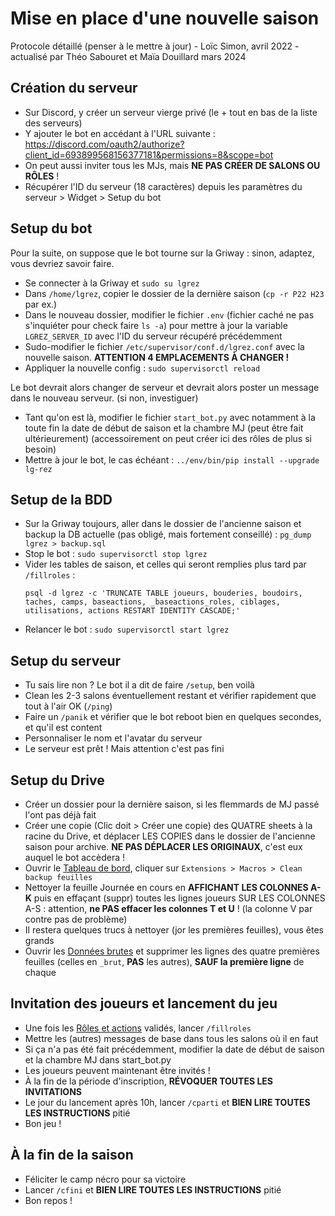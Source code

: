 # Mise en place d'une nouvelle saison

Protocole détaillé (penser à le mettre à jour) - Loïc Simon, avril 2022 - actualisé par Théo Sabouret et Maïa Douillard mars 2024

## Création du serveur

- Sur Discord, y créer un serveur vierge privé (le + tout en bas de la liste des serveurs)
- Y ajouter le bot en accédant à l'URL suivante : https://discord.com/oauth2/authorize?client_id=693899568156377181&permissions=8&scope=bot
- On peut aussi inviter tous les MJs, mais **NE PAS CRÉER DE SALONS OU RÔLES** !
- Récupérer l'ID du serveur (18 caractères) depuis les paramètres du serveur > Widget > Setup du bot

## Setup du bot

Pour la suite, on suppose que le bot tourne sur la Griway : sinon, adaptez, vous devriez savoir faire.

- Se connecter à la Griway et `sudo su lgrez`
- Dans `/home/lgrez`, copier le dossier de la dernière saison (`cp -r P22 H23` par ex.)
- Dans le nouveau dossier, modifier le fichier `.env` (fichier caché ne pas s'inquiéter  pour check faire `ls -a`) pour mettre à jour la variable `LGREZ_SERVER_ID`
  avec l'ID du serveur récupéré précédemment
- Sudo-modifier le fichier `/etc/supervisor/conf.d/lgrez.conf` avec la nouvelle saison.
  **ATTENTION 4 EMPLACEMENTS À CHANGER !**
- Appliquer la nouvelle config : `sudo supervisorctl reload`

Le bot devrait alors changer de serveur et devrait alors poster un message dans le nouveau serveur.
(si non, investiguer)

- Tant qu'on est là, modifier le fichier `start_bot.py` avec notamment à la toute fin la date de début de saison
  et la chambre MJ (peut être fait ultérieurement) (accessoirement on peut créer ici des rôles de plus si besoin)
- Mettre à jour le bot, le cas échéant : `../env/bin/pip install --upgrade lg-rez`

## Setup de la BDD

- Sur la Griway toujours, aller dans le dossier de l'ancienne saison et backup la DB actuelle
  (pas obligé, mais fortement conseillé) : `pg_dump lgrez > backup.sql`
- Stop le bot : `sudo supervisorctl stop lgrez`
- Vider les tables de saison, et celles qui seront remplies plus tard par `/fillroles` :
  ```
  psql -d lgrez -c 'TRUNCATE TABLE joueurs, bouderies, boudoirs, taches, camps, baseactions, _baseactions_roles, ciblages, utilisations, actions RESTART IDENTITY CASCADE;'
  ```
- Relancer le bot : `sudo supervisorctl start lgrez`

## Setup du serveur

- Tu sais lire non ? Le bot il a dit de faire `/setup`, ben voilà
- Clean les 2-3 salons éventuellement restant et vérifier rapidement que tout à l'air OK (`/ping`)
- Faire un `/panik` et vérifier que le bot reboot bien en quelques secondes, et qu'il est content
- Personnaliser le nom et l'avatar du serveur
- Le serveur est prêt ! Mais attention c'est pas fini

## Setup du Drive

- Créer un dossier pour la dernière saison, si les flemmards de MJ passé l'ont pas déjà fait
- Créer une copie (Clic doit > Créer une copie) des QUATRE sheets à la racine du Drive, et déplacer LES COPIES dans
  le dossier de l'ancienne saison pour archive. **NE PAS DÉPLACER LES ORIGINAUX**, c'est eux auquel le bot accèdera !
- Ouvrir le [Tableau de bord](https://docs.google.com/spreadsheets/u/0/d/1pmpcWxxAx_u5bNRmJRtd876qj0ZT5GHZ-_IdQQGbN1Y),
  cliquer sur `Extensions > Macros > Clean backup feuilles`
- Nettoyer la feuille Journée en cours en **AFFICHANT LES COLONNES A-K** puis en effaçant (suppr) toutes les lignes
  joueurs SUR LES COLONNES A-S : attention, **ne PAS effacer les colonnes T et U** !
  (la colonne V par contre pas de problème)
- Il restera quelques trucs à nettoyer (jor les premières feuilles), vous êtes grands
- Ouvrir les [Données brutes](https://docs.google.com/spreadsheets/u/0/d/1P_C_ixpEwQfMRa9jHjJS9QYGX3WjOnLW0KYZlu_MREs)
  et supprimer les lignes des quatre premières feuilles (celles en `_brut`, **PAS** les autres),
  **SAUF la première ligne** de chaque

## Invitation des joueurs et lancement du jeu

- Une fois les [Rôles et actions](https://docs.google.com/spreadsheets/u/0/d/1NR1NGM1LdjV4kWR4L9rI5HL_khUCPu8wixTtoazyzjA)
  validés, lancer `/fillroles`
- Mettre les (autres) messages de base dans tous les salons où il en faut
- Si ça n'a pas été fait précédemment, modifier la date de début de saison et la chambre MJ dans start_bot.py
- Les joueurs peuvent maintenant être invités !
- À la fin de la période d'inscription, **RÉVOQUER TOUTES LES INVITATIONS**
- Le jour du lancement après 10h, lancer `/cparti` et **BIEN LIRE TOUTES LES INSTRUCTIONS** pitié
- Bon jeu !

## À la fin de la saison

- Féliciter le camp nécro pour sa victoire
- Lancer `/cfini` et **BIEN LIRE TOUTES LES INSTRUCTIONS** pitié
- Bon repos !
